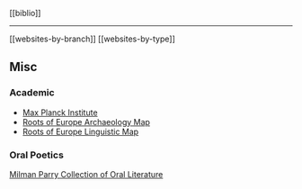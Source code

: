 [[biblio]]

---



[[websites-by-branch]]
[[websites-by-type]]



## Misc
### Academic

- [Max Planck Institute](https://www.shh.mpg.de/en)
- [Roots of Europe Archaeology Map](http://homeland.ku.dk/)
- [Roots of Europe Linguistic Map](http://dieat.inss.sc.ku.dk/display/)


### Oral Poetics
[Milman Parry Collection of Oral Literature](https://mpc.chs.harvard.edu/)

